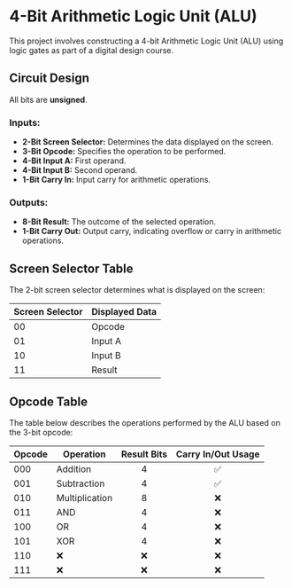 # 4-Bit Arithmetic Logic Unit (ALU)

This project involves constructing a 4-bit Arithmetic Logic Unit (ALU) using logic gates as part of a digital design course.

## Circuit Design

All bits are **unsigned**.

### **Inputs:**

- **2-Bit Screen Selector:** Determines the data displayed on the screen.
- **3-Bit Opcode:** Specifies the operation to be performed.
- **4-Bit Input A:** First operand.
- **4-Bit Input B:** Second operand.
- **1-Bit Carry In:** Input carry for arithmetic operations.

### **Outputs:**

- **8-Bit Result:** The outcome of the selected operation.
- **1-Bit Carry Out:** Output carry, indicating overflow or carry in arithmetic operations.

## Screen Selector Table

The 2-bit screen selector determines what is displayed on the screen:

| **Screen Selector** | **Displayed Data** |
| ------------------- | ------------------ |
| 00                  | Opcode             |
| 01                  | Input A            |
| 10                  | Input B            |
| 11                  | Result             |

## Opcode Table

The table below describes the operations performed by the ALU based on the 3-bit opcode:

| **Opcode** | **Operation**  | **Result Bits** | **Carry In/Out Usage** |
| ---------- | -------------- | :-------------: | :--------------------: |
| 000        | Addition       |        4        |           ✅           |
| 001        | Subtraction    |        4        |           ✅           |
| 010        | Multiplication |        8        |           ❌           |
| 011        | AND            |        4        |           ❌           |
| 100        | OR             |        4        |           ❌           |
| 101        | XOR            |        4        |           ❌           |
| 110        | ❌             |       ❌        |           ❌           |
| 111        | ❌             |       ❌        |           ❌           |
